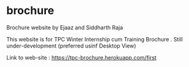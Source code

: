 # brochure
Brochure website by Ejaaz and Siddharth Raja

This website is for TPC Winter Internship cum Training Brochure . Still under-development (preferred usinf Desktop View) 

Link to web-site :  https://tpc-brochure.herokuapp.com/first
